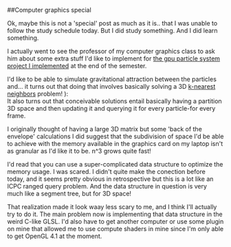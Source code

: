 ##Computer graphics special

Ok, maybe this is not a 'special' post as much as it is.. that I was unable to follow the study schedule today. But I did study something. And I did learn something.

I actually went to see the professor of my computer graphics class to ask him about some extra stuff I'd like to implement for [the gpu particle system project I implemented](https://www.reddit.com/r/opengl/comments/brknay/my_computer_graphics_class_final_project_using/) at the end of the semester.

I'd like to be able to simulate gravitational attraction between the particles and... it turns out that doing that involves basically solving a 3D [k-nearest neighbors](https://en.wikipedia.org/wiki/K-nearest_neighbors_algorithm) problem! ):  
It also turns out that conceivable solutions entail basically having a partition 3D space and then updating it and querying it for every particle-for every frame.

I originally thought of having a large 3D matrix but some 'back of the envelope' calculations I did suggest that the subdivision of space I'd be able to achieve with the memory available in the graphics card on my laptop isn't as granular as I'd like it to be. n^3 grows quite fast!

I'd read that you can use a super-complicated data structure to optimize the memory usage. I was scared. I didn't quite make the conection before today, and it seems pretty obvious in retrospective but this is a lot like an ICPC ranged query problem. And the data structure in question is very much like a segment tree, but for 3D space!  

That realization made it look waay less scary to me, and I think I'll actually try to do it. The main problem now is implementing that data structure in the weird C-like GLSL. I'd also have to get another computer or use some plugin on mine that allowed me to use compute shaders in mine since I'm only able to get OpenGL 4.1 at the moment.